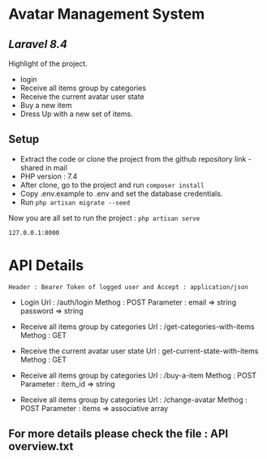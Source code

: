# Avatar Management System
## _Laravel 8.4_

Highlight of the project.
- login
- Receive all items group by categories
- Receive the current avatar user state
- Buy a new item
- Dress Up with a new set of items.

## Setup

- Extract the code or clone the project from the github repository link - shared in mail
- PHP version : 7.4
- After clone, go to the project and run `composer install`
- Copy .env.example to .env and set the database credentials.
- Run `php artisan migrate --seed`

Now you are all set to run the project : `php artisan serve`

```sh
127.0.0.1:8000
```

# API Details
    Header : Bearer Token of logged user and Accept : application/json

- Login
    Url : /auth/login
    Methog : POST
    Parameter : 
        email => string
        password => string

- Receive all items group by categories
    Url : /get-categories-with-items
    Methog : GET

- Receive the current avatar user state
    Url : get-current-state-with-items
    Methog : GET

- Receive all items group by categories
    Url : /buy-a-item
    Methog : POST
    Parameter : 
        item_id => string

- Receive all items group by categories
    Url : /change-avatar
    Methog : POST
    Parameter : 
        items => associative array

## For more details please check the file : API overview.txt

